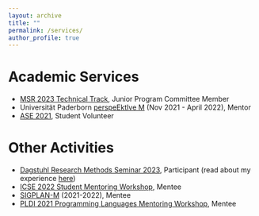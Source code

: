 ```yaml
---
layout: archive
title: ""
permalink: /services/
author_profile: true
---
```


**Academic Services**
======

* [MSR 2023 Technical Track](https://conf.researchr.org/track/msr-2023/msr-2023-technical-papers?), Junior Program Committee Member
* Universität Paderborn [perspeEktIve M](https://www.eim.uni-paderborn.de/en/faculty/studies/mentoring-program) (Nov 2021 - April 2022), Mentor
* [ASE 2021](https://conf.researchr.org/home/ase-2021), Student Volunteer

**Other Activities**
=====

* [Dagstuhl Research Methods Seminar 2023](https://www.dagstuhl.de/en/seminars/seminar-calendar/seminar-details/23433), Participant (read about my experience [here](https://mugdhak30.github.io/Schloss-Dagstuhl/))
* [ICSE 2022 Student Mentoring Workshop](https://conf.researchr.org/track/icse-2022/icse-2022-smew---student-mentoring-workshop), Mentee
* [SIGPLAN-M](https://www.sigplan.org/LongTermMentoring/) (2021-2022), Mentee
* [PLDI 2021 Programming Languages Mentoring Workshop](https://pldi21.sigplan.org/home/PLMW-PLDI-2021), Mentee